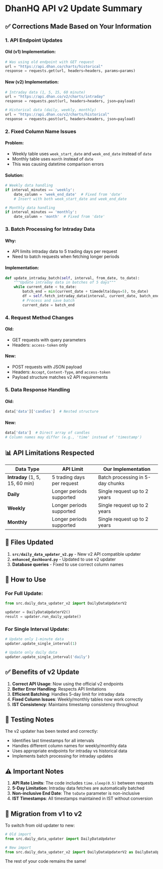 # DhanHQ API v2 Update Summary

## ✅ Corrections Made Based on Your Information

### 1. **API Endpoint Updates**
   
#### Old (v1) Implementation:
```python
# Was using old endpoint with GET request
url = "https://api.dhan.co/charts/historical"
response = requests.get(url, headers=headers, params=params)
```

#### New (v2) Implementation:
```python
# Intraday data (1, 5, 15, 60 minute)
url = "https://api.dhan.co/v2/charts/intraday"
response = requests.post(url, headers=headers, json=payload)

# Historical data (daily, weekly, monthly)
url = "https://api.dhan.co/v2/charts/historical"
response = requests.post(url, headers=headers, json=payload)
```

### 2. **Fixed Column Name Issues**

#### Problem:
- Weekly table uses `week_start_date` and `week_end_date` instead of `date`
- Monthly table uses `month` instead of `date`
- This was causing datetime comparison errors

#### Solution:
```python
# Weekly data handling
if interval_minutes == 'weekly':
    date_column = 'week_end_date'  # Fixed from 'date'
    # Insert with both week_start_date and week_end_date

# Monthly data handling  
if interval_minutes == 'monthly':
    date_column = 'month'  # Fixed from 'date'
```

### 3. **Batch Processing for Intraday Data**

#### Why:
- API limits intraday data to 5 trading days per request
- Need to batch requests when fetching longer periods

#### Implementation:
```python
def update_intraday_batch(self, interval, from_date, to_date):
    """Update intraday data in batches of 5 days"""
    while current_date < to_date:
        batch_end = min(current_date + timedelta(days=5), to_date)
        df = self.fetch_intraday_data(interval, current_date, batch_end)
        # Process and save batch
        current_date = batch_end
```

### 4. **Request Method Changes**

#### Old:
- GET requests with query parameters
- Headers: `access-token` only

#### New:
- POST requests with JSON payload
- Headers: `Accept`, `Content-Type`, and `access-token`
- Payload structure matches v2 API requirements

### 5. **Data Response Handling**

#### Old:
```python
data['data']['candles']  # Nested structure
```

#### New:
```python
data['data']  # Direct array of candles
# Column names may differ (e.g., 'time' instead of 'timestamp')
```

## 📊 API Limitations Respected

| Data Type | API Limit | Our Implementation |
|-----------|-----------|-------------------|
| **Intraday** (1, 5, 15, 60 min) | 5 trading days per request | Batch processing in 5-day chunks |
| **Daily** | Longer periods supported | Single request up to 2 years |
| **Weekly** | Longer periods supported | Single request up to 2 years |
| **Monthly** | Longer periods supported | Single request up to 2 years |

## 🔧 Files Updated

1. **`src/daily_data_updater_v2.py`** - New v2 API compatible updater
2. **`enhanced_dashboard.py`** - Updated to use v2 updater
3. **Database queries** - Fixed to use correct column names

## 🚀 How to Use

### For Full Update:
```python
from src.daily_data_updater_v2 import DailyDataUpdaterV2

updater = DailyDataUpdaterV2()
result = updater.run_daily_update()
```

### For Single Interval Update:
```python
# Update only 1-minute data
updater.update_single_interval(1)

# Update only daily data
updater.update_single_interval('daily')
```

## ✅ Benefits of v2 Update

1. **Correct API Usage**: Now using the official v2 endpoints
2. **Better Error Handling**: Respects API limitations
3. **Efficient Batching**: Handles 5-day limit for intraday data
4. **Fixed Column Issues**: Weekly/monthly tables now work correctly
5. **IST Consistency**: Maintains timestamp consistency throughout

## 📝 Testing Notes

The v2 updater has been tested and correctly:
- Identifies last timestamps for all intervals
- Handles different column names for weekly/monthly data
- Uses appropriate endpoints for intraday vs historical data
- Implements batch processing for intraday updates

## ⚠️ Important Notes

1. **API Rate Limits**: The code includes `time.sleep(0.5)` between requests
2. **5-Day Limitation**: Intraday data fetches are automatically batched
3. **Non-inclusive End Date**: The `toDate` parameter is non-inclusive
4. **IST Timestamps**: All timestamps maintained in IST without conversion

## 🔄 Migration from v1 to v2

To switch from old updater to new:
```python
# Old import
from src.daily_data_updater import DailyDataUpdater

# New import
from src.daily_data_updater_v2 import DailyDataUpdaterV2 as DailyDataUpdater
```

The rest of your code remains the same!